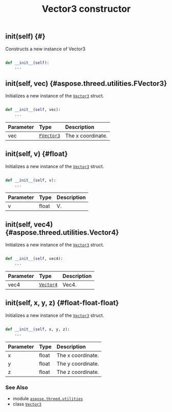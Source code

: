 ﻿---
title: Vector3 constructor
second_title: Aspose.3D for Python via .NET API References
description: 
type: docs
weight: 10
url: /python-net/aspose.threed.utilities/vector3/__init__/
is_root: false
---

## __init__(self) {#}

Constructs a new instance of Vector3



```python

def __init__(self):
    ...
```




## __init__(self, vec) {#aspose.threed.utilities.FVector3}

Initializes a new instance of the [`Vector3`](/3d/python-net/aspose.threed.utilities/vector3) struct.



```python

def __init__(self, vec):
    ...
```


| Parameter | Type | Description |
| :- | :- | :- |
| vec | [`FVector3`](/3d/python-net/aspose.threed.utilities/fvector3) | The x coordinate. |


## __init__(self, v) {#float}

Initializes a new instance of the [`Vector3`](/3d/python-net/aspose.threed.utilities/vector3) struct.



```python

def __init__(self, v):
    ...
```


| Parameter | Type | Description |
| :- | :- | :- |
| v | float | V. |


## __init__(self, vec4) {#aspose.threed.utilities.Vector4}

Initializes a new instance of the [`Vector3`](/3d/python-net/aspose.threed.utilities/vector3) struct.



```python

def __init__(self, vec4):
    ...
```


| Parameter | Type | Description |
| :- | :- | :- |
| vec4 | [`Vector4`](/3d/python-net/aspose.threed.utilities/vector4) | Vec4. |


## __init__(self, x, y, z) {#float-float-float}

Initializes a new instance of the [`Vector3`](/3d/python-net/aspose.threed.utilities/vector3) struct.



```python

def __init__(self, x, y, z):
    ...
```


| Parameter | Type | Description |
| :- | :- | :- |
| x | float | The x coordinate. |
| y | float | The y coordinate. |
| z | float | The z coordinate. |



### See Also
* module [`aspose.threed.utilities`](../../)
* class [`Vector3`](/3d/python-net/aspose.threed.utilities/vector3)
